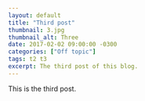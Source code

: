 ```yaml
---
layout: default
title: "Third post"
thumbnail: 3.jpg
thumbnail_alt: Three
date: 2017-02-02 09:00:00 -0300
categories: ["Off topic"]
tags: t2 t3
excerpt: The third post of this blog.
---
```

This is the third post.
